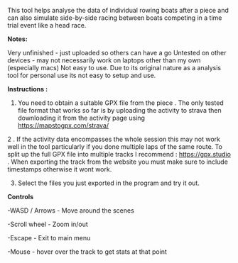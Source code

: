 This tool helps analyse the data of individual rowing boats after a piece and can also simulate side-by-side racing between boats competing in a time trial event like a head race.



**Notes:**

Very unfinished  - just uploaded so others can have a go
Untested on other devices - may not necessarily work on laptops other than my own (especially macs)
Not easy to use.  Due to its original nature as a analysis tool for personal use its not easy to setup and use.


**Instructions :**

1. You need to obtain a suitable GPX file from the piece . The only tested file format that works so far is by uploading the activity to strava then downloading it from the activity page using https://mapstogpx.com/strava/ 

2 . If the activity data encompasses the whole session this may not work well in the tool particularly if  you done multiple laps of the same route. To split up the full GPX file into multiple tracks I recommend : https://gpx.studio . When exporting the track from the website you must make sure to include timestamps otherwise it wont work.

3. Select the files you just exported in the program and try it out.



**Controls**

-WASD / Arrows - Move around the scenes

-Scroll wheel -  Zoom in/out

-Escape - Exit to main menu

-Mouse - hover over the track to get stats at that point
